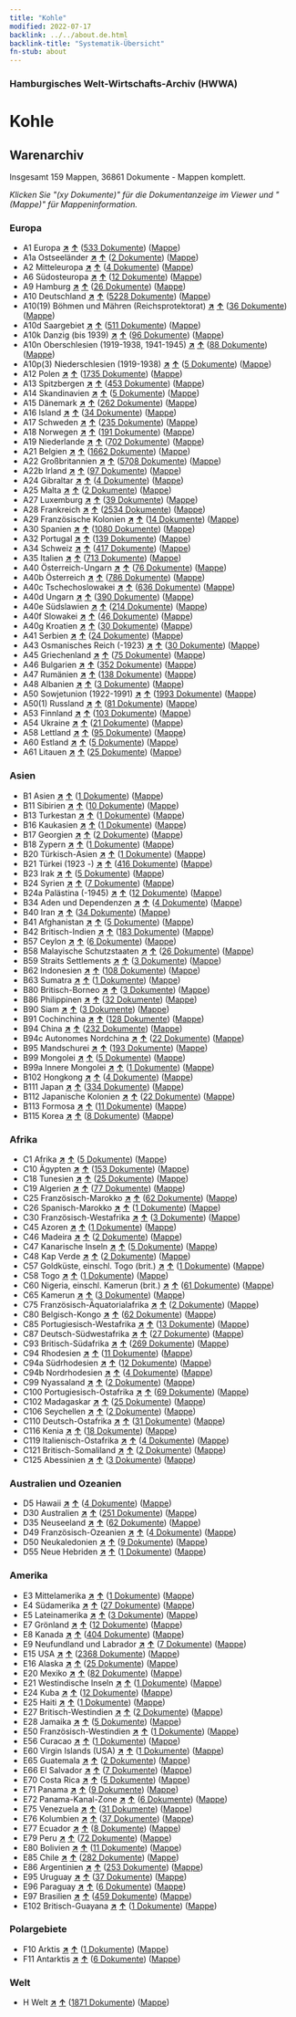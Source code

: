 ```yaml
---
title: "Kohle"
modified: 2022-07-17
backlink: ../../about.de.html
backlink-title: "Systematik-Übersicht"
fn-stub: about
---
```


### Hamburgisches Welt-Wirtschafts-Archiv (HWWA)

# Kohle&#160; 







## Warenarchiv




Insgesamt 159 Mappen, 36861 Dokumente - Mappen komplett.

_Klicken Sie "(xy Dokumente)" für die Dokumentanzeige im Viewer und "(Mappe)" für Mappeninformation._




### Europa

- A1 Europa [**&nearr;**](../../../geo/i/140892/about.de.html "Europa (alle Mappen)") [**&uarr;**](../../../geo/about.de.html#A1 "Ländersystematik") (<a href="https://pm20.zbw.eu/iiifview/folder/wa/143120,140892" title="über: Kohle : Europa" target="_blank">533 Dokumente</a>) ([Mappe](../../../../folder/wa/1431xx/143120/1408xx/140892/about.de.html))
- A1a Ostseeländer [**&nearr;**](../../../geo/i/140894/about.de.html "Ostseeländer (alle Mappen)") [**&uarr;**](../../../geo/about.de.html#A1a "Ländersystematik") (<a href="https://pm20.zbw.eu/iiifview/folder/wa/143120,140894" title="über: Kohle : Ostseeländer" target="_blank">2 Dokumente</a>) ([Mappe](../../../../folder/wa/1431xx/143120/1408xx/140894/about.de.html))
- A2 Mitteleuropa [**&nearr;**](../../../geo/i/140895/about.de.html "Mitteleuropa (alle Mappen)") [**&uarr;**](../../../geo/about.de.html#A2 "Ländersystematik") (<a href="https://pm20.zbw.eu/iiifview/folder/wa/143120,140895" title="über: Kohle : Mitteleuropa" target="_blank">4 Dokumente</a>) ([Mappe](../../../../folder/wa/1431xx/143120/1408xx/140895/about.de.html))
- A6 Südosteuropa [**&nearr;**](../../../geo/i/140900/about.de.html "Südosteuropa (alle Mappen)") [**&uarr;**](../../../geo/about.de.html#A6 "Ländersystematik") (<a href="https://pm20.zbw.eu/iiifview/folder/wa/143120,140900" title="über: Kohle : Südosteuropa" target="_blank">12 Dokumente</a>) ([Mappe](../../../../folder/wa/1431xx/143120/1409xx/140900/about.de.html))
- A9 Hamburg [**&nearr;**](../../../geo/i/140905/about.de.html "Hamburg (alle Mappen)") [**&uarr;**](../../../geo/about.de.html#A9 "Ländersystematik") (<a href="https://pm20.zbw.eu/iiifview/folder/wa/143120,140905" title="über: Kohle : Hamburg" target="_blank">26 Dokumente</a>) ([Mappe](../../../../folder/wa/1431xx/143120/1409xx/140905/about.de.html))
- A10 Deutschland [**&nearr;**](../../../geo/i/126128/about.de.html "Deutschland (alle Mappen)") [**&uarr;**](../../../geo/about.de.html#A10 "Ländersystematik") (<a href="https://pm20.zbw.eu/iiifview/folder/wa/143120,126128" title="über: Kohle : Deutschland" target="_blank">5228 Dokumente</a>) ([Mappe](../../../../folder/wa/1431xx/143120/1261xx/126128/about.de.html))
- A10(19) Böhmen und Mähren (Reichsprotektorat) [**&nearr;**](../../../geo/i/140098/about.de.html "Böhmen und Mähren (Reichsprotektorat) (alle Mappen)") [**&uarr;**](../../../geo/about.de.html#A10(19) "Ländersystematik") (<a href="https://pm20.zbw.eu/iiifview/folder/wa/143120,140098" title="über: Kohle : Böhmen und Mähren (Reichsprotektorat)" target="_blank">36 Dokumente</a>) ([Mappe](../../../../folder/wa/1431xx/143120/1400xx/140098/about.de.html))
- A10d Saargebiet [**&nearr;**](../../../geo/i/140938/about.de.html "Saargebiet (alle Mappen)") [**&uarr;**](../../../geo/about.de.html#A10d "Ländersystematik") (<a href="https://pm20.zbw.eu/iiifview/folder/wa/143120,140938" title="über: Kohle : Saargebiet" target="_blank">511 Dokumente</a>) ([Mappe](../../../../folder/wa/1431xx/143120/1409xx/140938/about.de.html))
- A10k Danzig (bis 1939) [**&nearr;**](../../../geo/i/140944/about.de.html "Danzig (bis 1939) (alle Mappen)") [**&uarr;**](../../../geo/about.de.html#A10k "Ländersystematik") (<a href="https://pm20.zbw.eu/iiifview/folder/wa/143120,140944" title="über: Kohle : Danzig (bis 1939)" target="_blank">96 Dokumente</a>) ([Mappe](../../../../folder/wa/1431xx/143120/1409xx/140944/about.de.html))
- A10n Oberschlesien (1919-1938, 1941-1945) [**&nearr;**](../../../geo/i/206753/about.de.html "Oberschlesien (1919-1938, 1941-1945) (alle Mappen)") [**&uarr;**](../../../geo/about.de.html#A10n "Ländersystematik") (<a href="https://pm20.zbw.eu/iiifview/folder/wa/143120,206753" title="über: Kohle : Oberschlesien (1919-1938, 1941-1945)" target="_blank">88 Dokumente</a>) ([Mappe](../../../../folder/wa/1431xx/143120/2067xx/206753/about.de.html))
- A10p(3) Niederschlesien (1919-1938) [**&nearr;**](../../../geo/i/201792/about.de.html "Niederschlesien (1919-1938) (alle Mappen)") [**&uarr;**](../../../geo/about.de.html#A10p(3) "Ländersystematik") (<a href="https://pm20.zbw.eu/iiifview/folder/wa/143120,201792" title="über: Kohle : Niederschlesien (1919-1938)" target="_blank">5 Dokumente</a>) ([Mappe](../../../../folder/wa/1431xx/143120/2017xx/201792/about.de.html))
- A12 Polen [**&nearr;**](../../../geo/i/140962/about.de.html "Polen (alle Mappen)") [**&uarr;**](../../../geo/about.de.html#A12 "Ländersystematik") (<a href="https://pm20.zbw.eu/iiifview/folder/wa/143120,140962" title="über: Kohle : Polen" target="_blank">1735 Dokumente</a>) ([Mappe](../../../../folder/wa/1431xx/143120/1409xx/140962/about.de.html))
- A13 Spitzbergen [**&nearr;**](../../../geo/i/140963/about.de.html "Spitzbergen (alle Mappen)") [**&uarr;**](../../../geo/about.de.html#A13 "Ländersystematik") (<a href="https://pm20.zbw.eu/iiifview/folder/wa/143120,140963" title="über: Kohle : Spitzbergen" target="_blank">453 Dokumente</a>) ([Mappe](../../../../folder/wa/1431xx/143120/1409xx/140963/about.de.html))
- A14 Skandinavien [**&nearr;**](../../../geo/i/140965/about.de.html "Skandinavien (alle Mappen)") [**&uarr;**](../../../geo/about.de.html#A14 "Ländersystematik") (<a href="https://pm20.zbw.eu/iiifview/folder/wa/143120,140965" title="über: Kohle : Skandinavien" target="_blank">5 Dokumente</a>) ([Mappe](../../../../folder/wa/1431xx/143120/1409xx/140965/about.de.html))
- A15 Dänemark [**&nearr;**](../../../geo/i/141739/about.de.html "Dänemark (alle Mappen)") [**&uarr;**](../../../geo/about.de.html#A15 "Ländersystematik") (<a href="https://pm20.zbw.eu/iiifview/folder/wa/143120,141739" title="über: Kohle : Dänemark" target="_blank">262 Dokumente</a>) ([Mappe](../../../../folder/wa/1431xx/143120/1417xx/141739/about.de.html))
- A16 Island [**&nearr;**](../../../geo/i/140967/about.de.html "Island (alle Mappen)") [**&uarr;**](../../../geo/about.de.html#A16 "Ländersystematik") (<a href="https://pm20.zbw.eu/iiifview/folder/wa/143120,140967" title="über: Kohle : Island" target="_blank">34 Dokumente</a>) ([Mappe](../../../../folder/wa/1431xx/143120/1409xx/140967/about.de.html))
- A17 Schweden [**&nearr;**](../../../geo/i/140968/about.de.html "Schweden (alle Mappen)") [**&uarr;**](../../../geo/about.de.html#A17 "Ländersystematik") (<a href="https://pm20.zbw.eu/iiifview/folder/wa/143120,140968" title="über: Kohle : Schweden" target="_blank">235 Dokumente</a>) ([Mappe](../../../../folder/wa/1431xx/143120/1409xx/140968/about.de.html))
- A18 Norwegen [**&nearr;**](../../../geo/i/140969/about.de.html "Norwegen (alle Mappen)") [**&uarr;**](../../../geo/about.de.html#A18 "Ländersystematik") (<a href="https://pm20.zbw.eu/iiifview/folder/wa/143120,140969" title="über: Kohle : Norwegen" target="_blank">191 Dokumente</a>) ([Mappe](../../../../folder/wa/1431xx/143120/1409xx/140969/about.de.html))
- A19 Niederlande [**&nearr;**](../../../geo/i/140970/about.de.html "Niederlande (alle Mappen)") [**&uarr;**](../../../geo/about.de.html#A19 "Ländersystematik") (<a href="https://pm20.zbw.eu/iiifview/folder/wa/143120,140970" title="über: Kohle : Niederlande" target="_blank">702 Dokumente</a>) ([Mappe](../../../../folder/wa/1431xx/143120/1409xx/140970/about.de.html))
- A21 Belgien [**&nearr;**](../../../geo/i/140972/about.de.html "Belgien (alle Mappen)") [**&uarr;**](../../../geo/about.de.html#A21 "Ländersystematik") (<a href="https://pm20.zbw.eu/iiifview/folder/wa/143120,140972" title="über: Kohle : Belgien" target="_blank">1662 Dokumente</a>) ([Mappe](../../../../folder/wa/1431xx/143120/1409xx/140972/about.de.html))
- A22 Großbritannien [**&nearr;**](../../../geo/i/140974/about.de.html "Großbritannien (alle Mappen)") [**&uarr;**](../../../geo/about.de.html#A22 "Ländersystematik") (<a href="https://pm20.zbw.eu/iiifview/folder/wa/143120,140974" title="über: Kohle : Großbritannien" target="_blank">5708 Dokumente</a>) ([Mappe](../../../../folder/wa/1431xx/143120/1409xx/140974/about.de.html))
- A22b Irland [**&nearr;**](../../../geo/i/140976/about.de.html "Irland (alle Mappen)") [**&uarr;**](../../../geo/about.de.html#A22b "Ländersystematik") (<a href="https://pm20.zbw.eu/iiifview/folder/wa/143120,140976" title="über: Kohle : Irland" target="_blank">97 Dokumente</a>) ([Mappe](../../../../folder/wa/1431xx/143120/1409xx/140976/about.de.html))
- A24 Gibraltar [**&nearr;**](../../../geo/i/140979/about.de.html "Gibraltar (alle Mappen)") [**&uarr;**](../../../geo/about.de.html#A24 "Ländersystematik") (<a href="https://pm20.zbw.eu/iiifview/folder/wa/143120,140979" title="über: Kohle : Gibraltar" target="_blank">4 Dokumente</a>) ([Mappe](../../../../folder/wa/1431xx/143120/1409xx/140979/about.de.html))
- A25 Malta [**&nearr;**](../../../geo/i/140980/about.de.html "Malta (alle Mappen)") [**&uarr;**](../../../geo/about.de.html#A25 "Ländersystematik") (<a href="https://pm20.zbw.eu/iiifview/folder/wa/143120,140980" title="über: Kohle : Malta" target="_blank">2 Dokumente</a>) ([Mappe](../../../../folder/wa/1431xx/143120/1409xx/140980/about.de.html))
- A27 Luxemburg [**&nearr;**](../../../geo/i/140981/about.de.html "Luxemburg (alle Mappen)") [**&uarr;**](../../../geo/about.de.html#A27 "Ländersystematik") (<a href="https://pm20.zbw.eu/iiifview/folder/wa/143120,140981" title="über: Kohle : Luxemburg" target="_blank">39 Dokumente</a>) ([Mappe](../../../../folder/wa/1431xx/143120/1409xx/140981/about.de.html))
- A28 Frankreich [**&nearr;**](../../../geo/i/140982/about.de.html "Frankreich (alle Mappen)") [**&uarr;**](../../../geo/about.de.html#A28 "Ländersystematik") (<a href="https://pm20.zbw.eu/iiifview/folder/wa/143120,140982" title="über: Kohle : Frankreich" target="_blank">2534 Dokumente</a>) ([Mappe](../../../../folder/wa/1431xx/143120/1409xx/140982/about.de.html))
- A29 Französische Kolonien [**&nearr;**](../../../geo/i/140983/about.de.html "Französische Kolonien (alle Mappen)") [**&uarr;**](../../../geo/about.de.html#A29 "Ländersystematik") (<a href="https://pm20.zbw.eu/iiifview/folder/wa/143120,140983" title="über: Kohle : Französische Kolonien" target="_blank">14 Dokumente</a>) ([Mappe](../../../../folder/wa/1431xx/143120/1409xx/140983/about.de.html))
- A30 Spanien [**&nearr;**](../../../geo/i/140984/about.de.html "Spanien (alle Mappen)") [**&uarr;**](../../../geo/about.de.html#A30 "Ländersystematik") (<a href="https://pm20.zbw.eu/iiifview/folder/wa/143120,140984" title="über: Kohle : Spanien" target="_blank">1080 Dokumente</a>) ([Mappe](../../../../folder/wa/1431xx/143120/1409xx/140984/about.de.html))
- A32 Portugal [**&nearr;**](../../../geo/i/140987/about.de.html "Portugal (alle Mappen)") [**&uarr;**](../../../geo/about.de.html#A32 "Ländersystematik") (<a href="https://pm20.zbw.eu/iiifview/folder/wa/143120,140987" title="über: Kohle : Portugal" target="_blank">139 Dokumente</a>) ([Mappe](../../../../folder/wa/1431xx/143120/1409xx/140987/about.de.html))
- A34 Schweiz [**&nearr;**](../../../geo/i/141007/about.de.html "Schweiz (alle Mappen)") [**&uarr;**](../../../geo/about.de.html#A34 "Ländersystematik") (<a href="https://pm20.zbw.eu/iiifview/folder/wa/143120,141007" title="über: Kohle : Schweiz" target="_blank">417 Dokumente</a>) ([Mappe](../../../../folder/wa/1431xx/143120/1410xx/141007/about.de.html))
- A35 Italien [**&nearr;**](../../../geo/i/141008/about.de.html "Italien (alle Mappen)") [**&uarr;**](../../../geo/about.de.html#A35 "Ländersystematik") (<a href="https://pm20.zbw.eu/iiifview/folder/wa/143120,141008" title="über: Kohle : Italien" target="_blank">713 Dokumente</a>) ([Mappe](../../../../folder/wa/1431xx/143120/1410xx/141008/about.de.html))
- A40 Österreich-Ungarn [**&nearr;**](../../../geo/i/126127/about.de.html "Österreich-Ungarn (alle Mappen)") [**&uarr;**](../../../geo/about.de.html#A40 "Ländersystematik") (<a href="https://pm20.zbw.eu/iiifview/folder/wa/143120,126127" title="über: Kohle : Österreich-Ungarn" target="_blank">76 Dokumente</a>) ([Mappe](../../../../folder/wa/1431xx/143120/1261xx/126127/about.de.html))
- A40b Österreich [**&nearr;**](../../../geo/i/141731/about.de.html "Österreich (alle Mappen)") [**&uarr;**](../../../geo/about.de.html#A40b "Ländersystematik") (<a href="https://pm20.zbw.eu/iiifview/folder/wa/143120,141731" title="über: Kohle : Österreich" target="_blank">786 Dokumente</a>) ([Mappe](../../../../folder/wa/1431xx/143120/1417xx/141731/about.de.html))
- A40c Tschechoslowakei [**&nearr;**](../../../geo/i/141022/about.de.html "Tschechoslowakei (alle Mappen)") [**&uarr;**](../../../geo/about.de.html#A40c "Ländersystematik") (<a href="https://pm20.zbw.eu/iiifview/folder/wa/143120,141022" title="über: Kohle : Tschechoslowakei" target="_blank">636 Dokumente</a>) ([Mappe](../../../../folder/wa/1431xx/143120/1410xx/141022/about.de.html))
- A40d Ungarn [**&nearr;**](../../../geo/i/141025/about.de.html "Ungarn (alle Mappen)") [**&uarr;**](../../../geo/about.de.html#A40d "Ländersystematik") (<a href="https://pm20.zbw.eu/iiifview/folder/wa/143120,141025" title="über: Kohle : Ungarn" target="_blank">390 Dokumente</a>) ([Mappe](../../../../folder/wa/1431xx/143120/1410xx/141025/about.de.html))
- A40e Südslawien [**&nearr;**](../../../geo/i/141028/about.de.html "Südslawien (alle Mappen)") [**&uarr;**](../../../geo/about.de.html#A40e "Ländersystematik") (<a href="https://pm20.zbw.eu/iiifview/folder/wa/143120,141028" title="über: Kohle : Südslawien" target="_blank">214 Dokumente</a>) ([Mappe](../../../../folder/wa/1431xx/143120/1410xx/141028/about.de.html))
- A40f Slowakei [**&nearr;**](../../../geo/i/141029/about.de.html "Slowakei (alle Mappen)") [**&uarr;**](../../../geo/about.de.html#A40f "Ländersystematik") (<a href="https://pm20.zbw.eu/iiifview/folder/wa/143120,141029" title="über: Kohle : Slowakei" target="_blank">46 Dokumente</a>) ([Mappe](../../../../folder/wa/1431xx/143120/1410xx/141029/about.de.html))
- A40g Kroatien [**&nearr;**](../../../geo/i/141030/about.de.html "Kroatien (alle Mappen)") [**&uarr;**](../../../geo/about.de.html#A40g "Ländersystematik") (<a href="https://pm20.zbw.eu/iiifview/folder/wa/143120,141030" title="über: Kohle : Kroatien" target="_blank">30 Dokumente</a>) ([Mappe](../../../../folder/wa/1431xx/143120/1410xx/141030/about.de.html))
- A41 Serbien [**&nearr;**](../../../geo/i/141032/about.de.html "Serbien (alle Mappen)") [**&uarr;**](../../../geo/about.de.html#A41 "Ländersystematik") (<a href="https://pm20.zbw.eu/iiifview/folder/wa/143120,141032" title="über: Kohle : Serbien" target="_blank">24 Dokumente</a>) ([Mappe](../../../../folder/wa/1431xx/143120/1410xx/141032/about.de.html))
- A43 Osmanisches Reich (-1923) [**&nearr;**](../../../geo/i/141034/about.de.html "Osmanisches Reich (-1923) (alle Mappen)") [**&uarr;**](../../../geo/about.de.html#A43 "Ländersystematik") (<a href="https://pm20.zbw.eu/iiifview/folder/wa/143120,141034" title="über: Kohle : Osmanisches Reich (-1923)" target="_blank">30 Dokumente</a>) ([Mappe](../../../../folder/wa/1431xx/143120/1410xx/141034/about.de.html))
- A45 Griechenland [**&nearr;**](../../../geo/i/141037/about.de.html "Griechenland (alle Mappen)") [**&uarr;**](../../../geo/about.de.html#A45 "Ländersystematik") (<a href="https://pm20.zbw.eu/iiifview/folder/wa/143120,141037" title="über: Kohle : Griechenland" target="_blank">75 Dokumente</a>) ([Mappe](../../../../folder/wa/1431xx/143120/1410xx/141037/about.de.html))
- A46 Bulgarien [**&nearr;**](../../../geo/i/141039/about.de.html "Bulgarien (alle Mappen)") [**&uarr;**](../../../geo/about.de.html#A46 "Ländersystematik") (<a href="https://pm20.zbw.eu/iiifview/folder/wa/143120,141039" title="über: Kohle : Bulgarien" target="_blank">352 Dokumente</a>) ([Mappe](../../../../folder/wa/1431xx/143120/1410xx/141039/about.de.html))
- A47 Rumänien [**&nearr;**](../../../geo/i/141040/about.de.html "Rumänien (alle Mappen)") [**&uarr;**](../../../geo/about.de.html#A47 "Ländersystematik") (<a href="https://pm20.zbw.eu/iiifview/folder/wa/143120,141040" title="über: Kohle : Rumänien" target="_blank">138 Dokumente</a>) ([Mappe](../../../../folder/wa/1431xx/143120/1410xx/141040/about.de.html))
- A48 Albanien [**&nearr;**](../../../geo/i/141041/about.de.html "Albanien (alle Mappen)") [**&uarr;**](../../../geo/about.de.html#A48 "Ländersystematik") (<a href="https://pm20.zbw.eu/iiifview/folder/wa/143120,141041" title="über: Kohle : Albanien" target="_blank">3 Dokumente</a>) ([Mappe](../../../../folder/wa/1431xx/143120/1410xx/141041/about.de.html))
- A50 Sowjetunion (1922-1991) [**&nearr;**](../../../geo/i/141043/about.de.html "Sowjetunion (1922-1991) (alle Mappen)") [**&uarr;**](../../../geo/about.de.html#A50 "Ländersystematik") (<a href="https://pm20.zbw.eu/iiifview/folder/wa/143120,141043" title="über: Kohle : Sowjetunion (1922-1991)" target="_blank">1993 Dokumente</a>) ([Mappe](../../../../folder/wa/1431xx/143120/1410xx/141043/about.de.html))
- A50(1) Russland [**&nearr;**](../../../geo/i/220988/about.de.html "Russland (alle Mappen)") [**&uarr;**](../../../geo/about.de.html#A50(1) "Ländersystematik") (<a href="https://pm20.zbw.eu/iiifview/folder/wa/143120,220988" title="über: Kohle : Russland" target="_blank">81 Dokumente</a>) ([Mappe](../../../../folder/wa/1431xx/143120/2209xx/220988/about.de.html))
- A53 Finnland [**&nearr;**](../../../geo/i/141046/about.de.html "Finnland (alle Mappen)") [**&uarr;**](../../../geo/about.de.html#A53 "Ländersystematik") (<a href="https://pm20.zbw.eu/iiifview/folder/wa/143120,141046" title="über: Kohle : Finnland" target="_blank">103 Dokumente</a>) ([Mappe](../../../../folder/wa/1431xx/143120/1410xx/141046/about.de.html))
- A54 Ukraine [**&nearr;**](../../../geo/i/141048/about.de.html "Ukraine (alle Mappen)") [**&uarr;**](../../../geo/about.de.html#A54 "Ländersystematik") (<a href="https://pm20.zbw.eu/iiifview/folder/wa/143120,141048" title="über: Kohle : Ukraine" target="_blank">21 Dokumente</a>) ([Mappe](../../../../folder/wa/1431xx/143120/1410xx/141048/about.de.html))
- A58 Lettland [**&nearr;**](../../../geo/i/141050/about.de.html "Lettland (alle Mappen)") [**&uarr;**](../../../geo/about.de.html#A58 "Ländersystematik") (<a href="https://pm20.zbw.eu/iiifview/folder/wa/143120,141050" title="über: Kohle : Lettland" target="_blank">95 Dokumente</a>) ([Mappe](../../../../folder/wa/1431xx/143120/1410xx/141050/about.de.html))
- A60 Estland [**&nearr;**](../../../geo/i/141052/about.de.html "Estland (alle Mappen)") [**&uarr;**](../../../geo/about.de.html#A60 "Ländersystematik") (<a href="https://pm20.zbw.eu/iiifview/folder/wa/143120,141052" title="über: Kohle : Estland" target="_blank">5 Dokumente</a>) ([Mappe](../../../../folder/wa/1431xx/143120/1410xx/141052/about.de.html))
- A61 Litauen [**&nearr;**](../../../geo/i/141053/about.de.html "Litauen (alle Mappen)") [**&uarr;**](../../../geo/about.de.html#A61 "Ländersystematik") (<a href="https://pm20.zbw.eu/iiifview/folder/wa/143120,141053" title="über: Kohle : Litauen" target="_blank">25 Dokumente</a>) ([Mappe](../../../../folder/wa/1431xx/143120/1410xx/141053/about.de.html))

### Asien

- B1 Asien [**&nearr;**](../../../geo/i/141056/about.de.html "Asien (alle Mappen)") [**&uarr;**](../../../geo/about.de.html#B1 "Ländersystematik") (<a href="https://pm20.zbw.eu/iiifview/folder/wa/143120,141056" title="über: Kohle : Asien" target="_blank">1 Dokumente</a>) ([Mappe](../../../../folder/wa/1431xx/143120/1410xx/141056/about.de.html))
- B11 Sibirien [**&nearr;**](../../../geo/i/141066/about.de.html "Sibirien (alle Mappen)") [**&uarr;**](../../../geo/about.de.html#B11 "Ländersystematik") (<a href="https://pm20.zbw.eu/iiifview/folder/wa/143120,141066" title="über: Kohle : Sibirien" target="_blank">10 Dokumente</a>) ([Mappe](../../../../folder/wa/1431xx/143120/1410xx/141066/about.de.html))
- B13 Turkestan [**&nearr;**](../../../geo/i/141069/about.de.html "Turkestan (alle Mappen)") [**&uarr;**](../../../geo/about.de.html#B13 "Ländersystematik") (<a href="https://pm20.zbw.eu/iiifview/folder/wa/143120,141069" title="über: Kohle : Turkestan" target="_blank">1 Dokumente</a>) ([Mappe](../../../../folder/wa/1431xx/143120/1410xx/141069/about.de.html))
- B16 Kaukasien [**&nearr;**](../../../geo/i/141072/about.de.html "Kaukasien (alle Mappen)") [**&uarr;**](../../../geo/about.de.html#B16 "Ländersystematik") (<a href="https://pm20.zbw.eu/iiifview/folder/wa/143120,141072" title="über: Kohle : Kaukasien" target="_blank">1 Dokumente</a>) ([Mappe](../../../../folder/wa/1431xx/143120/1410xx/141072/about.de.html))
- B17 Georgien [**&nearr;**](../../../geo/i/141073/about.de.html "Georgien (alle Mappen)") [**&uarr;**](../../../geo/about.de.html#B17 "Ländersystematik") (<a href="https://pm20.zbw.eu/iiifview/folder/wa/143120,141073" title="über: Kohle : Georgien" target="_blank">2 Dokumente</a>) ([Mappe](../../../../folder/wa/1431xx/143120/1410xx/141073/about.de.html))
- B18 Zypern [**&nearr;**](../../../geo/i/141079/about.de.html "Zypern (alle Mappen)") [**&uarr;**](../../../geo/about.de.html#B18 "Ländersystematik") (<a href="https://pm20.zbw.eu/iiifview/folder/wa/143120,141079" title="über: Kohle : Zypern" target="_blank">1 Dokumente</a>) ([Mappe](../../../../folder/wa/1431xx/143120/1410xx/141079/about.de.html))
- B20 Türkisch-Asien [**&nearr;**](../../../geo/i/141108/about.de.html "Türkisch-Asien (alle Mappen)") [**&uarr;**](../../../geo/about.de.html#B20 "Ländersystematik") (<a href="https://pm20.zbw.eu/iiifview/folder/wa/143120,141108" title="über: Kohle : Türkisch-Asien" target="_blank">1 Dokumente</a>) ([Mappe](../../../../folder/wa/1431xx/143120/1411xx/141108/about.de.html))
- B21 Türkei (1923 -) [**&nearr;**](../../../geo/i/141111/about.de.html "Türkei (1923 -) (alle Mappen)") [**&uarr;**](../../../geo/about.de.html#B21 "Ländersystematik") (<a href="https://pm20.zbw.eu/iiifview/folder/wa/143120,141111" title="über: Kohle : Türkei (1923 -)" target="_blank">416 Dokumente</a>) ([Mappe](../../../../folder/wa/1431xx/143120/1411xx/141111/about.de.html))
- B23 Irak [**&nearr;**](../../../geo/i/141113/about.de.html "Irak (alle Mappen)") [**&uarr;**](../../../geo/about.de.html#B23 "Ländersystematik") (<a href="https://pm20.zbw.eu/iiifview/folder/wa/143120,141113" title="über: Kohle : Irak" target="_blank">5 Dokumente</a>) ([Mappe](../../../../folder/wa/1431xx/143120/1411xx/141113/about.de.html))
- B24 Syrien [**&nearr;**](../../../geo/i/141114/about.de.html "Syrien (alle Mappen)") [**&uarr;**](../../../geo/about.de.html#B24 "Ländersystematik") (<a href="https://pm20.zbw.eu/iiifview/folder/wa/143120,141114" title="über: Kohle : Syrien" target="_blank">7 Dokumente</a>) ([Mappe](../../../../folder/wa/1431xx/143120/1411xx/141114/about.de.html))
- B24a Palästina (-1945) [**&nearr;**](../../../geo/i/141115/about.de.html "Palästina (-1945) (alle Mappen)") [**&uarr;**](../../../geo/about.de.html#B24a "Ländersystematik") (<a href="https://pm20.zbw.eu/iiifview/folder/wa/143120,141115" title="über: Kohle : Palästina (-1945)" target="_blank">12 Dokumente</a>) ([Mappe](../../../../folder/wa/1431xx/143120/1411xx/141115/about.de.html))
- B34 Aden und Dependenzen [**&nearr;**](../../../geo/i/141176/about.de.html "Aden und Dependenzen (alle Mappen)") [**&uarr;**](../../../geo/about.de.html#B34 "Ländersystematik") (<a href="https://pm20.zbw.eu/iiifview/folder/wa/143120,141176" title="über: Kohle : Aden und Dependenzen" target="_blank">4 Dokumente</a>) ([Mappe](../../../../folder/wa/1431xx/143120/1411xx/141176/about.de.html))
- B40 Iran [**&nearr;**](../../../geo/i/141186/about.de.html "Iran (alle Mappen)") [**&uarr;**](../../../geo/about.de.html#B40 "Ländersystematik") (<a href="https://pm20.zbw.eu/iiifview/folder/wa/143120,141186" title="über: Kohle : Iran" target="_blank">34 Dokumente</a>) ([Mappe](../../../../folder/wa/1431xx/143120/1411xx/141186/about.de.html))
- B41 Afghanistan [**&nearr;**](../../../geo/i/141188/about.de.html "Afghanistan (alle Mappen)") [**&uarr;**](../../../geo/about.de.html#B41 "Ländersystematik") (<a href="https://pm20.zbw.eu/iiifview/folder/wa/143120,141188" title="über: Kohle : Afghanistan" target="_blank">5 Dokumente</a>) ([Mappe](../../../../folder/wa/1431xx/143120/1411xx/141188/about.de.html))
- B42 Britisch-Indien [**&nearr;**](../../../geo/i/141189/about.de.html "Britisch-Indien (alle Mappen)") [**&uarr;**](../../../geo/about.de.html#B42 "Ländersystematik") (<a href="https://pm20.zbw.eu/iiifview/folder/wa/143120,141189" title="über: Kohle : Britisch-Indien" target="_blank">183 Dokumente</a>) ([Mappe](../../../../folder/wa/1431xx/143120/1411xx/141189/about.de.html))
- B57 Ceylon [**&nearr;**](../../../geo/i/141204/about.de.html "Ceylon (alle Mappen)") [**&uarr;**](../../../geo/about.de.html#B57 "Ländersystematik") (<a href="https://pm20.zbw.eu/iiifview/folder/wa/143120,141204" title="über: Kohle : Ceylon" target="_blank">6 Dokumente</a>) ([Mappe](../../../../folder/wa/1431xx/143120/1412xx/141204/about.de.html))
- B58 Malayische Schutzstaaten [**&nearr;**](../../../geo/i/141206/about.de.html "Malayische Schutzstaaten (alle Mappen)") [**&uarr;**](../../../geo/about.de.html#B58 "Ländersystematik") (<a href="https://pm20.zbw.eu/iiifview/folder/wa/143120,141206" title="über: Kohle : Malayische Schutzstaaten" target="_blank">26 Dokumente</a>) ([Mappe](../../../../folder/wa/1431xx/143120/1412xx/141206/about.de.html))
- B59 Straits Settlements [**&nearr;**](../../../geo/i/141211/about.de.html "Straits Settlements (alle Mappen)") [**&uarr;**](../../../geo/about.de.html#B59 "Ländersystematik") (<a href="https://pm20.zbw.eu/iiifview/folder/wa/143120,141211" title="über: Kohle : Straits Settlements" target="_blank">3 Dokumente</a>) ([Mappe](../../../../folder/wa/1431xx/143120/1412xx/141211/about.de.html))
- B62 Indonesien [**&nearr;**](../../../geo/i/141218/about.de.html "Indonesien (alle Mappen)") [**&uarr;**](../../../geo/about.de.html#B62 "Ländersystematik") (<a href="https://pm20.zbw.eu/iiifview/folder/wa/143120,141218" title="über: Kohle : Indonesien" target="_blank">108 Dokumente</a>) ([Mappe](../../../../folder/wa/1431xx/143120/1412xx/141218/about.de.html))
- B63 Sumatra [**&nearr;**](../../../geo/i/141219/about.de.html "Sumatra (alle Mappen)") [**&uarr;**](../../../geo/about.de.html#B63 "Ländersystematik") (<a href="https://pm20.zbw.eu/iiifview/folder/wa/143120,141219" title="über: Kohle : Sumatra" target="_blank">1 Dokumente</a>) ([Mappe](../../../../folder/wa/1431xx/143120/1412xx/141219/about.de.html))
- B80 Britisch-Borneo [**&nearr;**](../../../geo/i/141231/about.de.html "Britisch-Borneo (alle Mappen)") [**&uarr;**](../../../geo/about.de.html#B80 "Ländersystematik") (<a href="https://pm20.zbw.eu/iiifview/folder/wa/143120,141231" title="über: Kohle : Britisch-Borneo" target="_blank">3 Dokumente</a>) ([Mappe](../../../../folder/wa/1431xx/143120/1412xx/141231/about.de.html))
- B86 Philippinen [**&nearr;**](../../../geo/i/141240/about.de.html "Philippinen (alle Mappen)") [**&uarr;**](../../../geo/about.de.html#B86 "Ländersystematik") (<a href="https://pm20.zbw.eu/iiifview/folder/wa/143120,141240" title="über: Kohle : Philippinen" target="_blank">32 Dokumente</a>) ([Mappe](../../../../folder/wa/1431xx/143120/1412xx/141240/about.de.html))
- B90 Siam [**&nearr;**](../../../geo/i/141242/about.de.html "Siam (alle Mappen)") [**&uarr;**](../../../geo/about.de.html#B90 "Ländersystematik") (<a href="https://pm20.zbw.eu/iiifview/folder/wa/143120,141242" title="über: Kohle : Siam" target="_blank">3 Dokumente</a>) ([Mappe](../../../../folder/wa/1431xx/143120/1412xx/141242/about.de.html))
- B91 Cochinchina [**&nearr;**](../../../geo/i/141243/about.de.html "Cochinchina (alle Mappen)") [**&uarr;**](../../../geo/about.de.html#B91 "Ländersystematik") (<a href="https://pm20.zbw.eu/iiifview/folder/wa/143120,141243" title="über: Kohle : Cochinchina" target="_blank">128 Dokumente</a>) ([Mappe](../../../../folder/wa/1431xx/143120/1412xx/141243/about.de.html))
- B94 China [**&nearr;**](../../../geo/i/141253/about.de.html "China (alle Mappen)") [**&uarr;**](../../../geo/about.de.html#B94 "Ländersystematik") (<a href="https://pm20.zbw.eu/iiifview/folder/wa/143120,141253" title="über: Kohle : China" target="_blank">232 Dokumente</a>) ([Mappe](../../../../folder/wa/1431xx/143120/1412xx/141253/about.de.html))
- B94c Autonomes Nordchina [**&nearr;**](../../../geo/i/141257/about.de.html "Autonomes Nordchina (alle Mappen)") [**&uarr;**](../../../geo/about.de.html#B94c "Ländersystematik") (<a href="https://pm20.zbw.eu/iiifview/folder/wa/143120,141257" title="über: Kohle : Autonomes Nordchina" target="_blank">22 Dokumente</a>) ([Mappe](../../../../folder/wa/1431xx/143120/1412xx/141257/about.de.html))
- B95 Mandschurei [**&nearr;**](../../../geo/i/141258/about.de.html "Mandschurei (alle Mappen)") [**&uarr;**](../../../geo/about.de.html#B95 "Ländersystematik") (<a href="https://pm20.zbw.eu/iiifview/folder/wa/143120,141258" title="über: Kohle : Mandschurei" target="_blank">193 Dokumente</a>) ([Mappe](../../../../folder/wa/1431xx/143120/1412xx/141258/about.de.html))
- B99 Mongolei [**&nearr;**](../../../geo/i/141261/about.de.html "Mongolei (alle Mappen)") [**&uarr;**](../../../geo/about.de.html#B99 "Ländersystematik") (<a href="https://pm20.zbw.eu/iiifview/folder/wa/143120,141261" title="über: Kohle : Mongolei" target="_blank">5 Dokumente</a>) ([Mappe](../../../../folder/wa/1431xx/143120/1412xx/141261/about.de.html))
- B99a Innere Mongolei [**&nearr;**](../../../geo/i/141264/about.de.html "Innere Mongolei (alle Mappen)") [**&uarr;**](../../../geo/about.de.html#B99a "Ländersystematik") (<a href="https://pm20.zbw.eu/iiifview/folder/wa/143120,141264" title="über: Kohle : Innere Mongolei" target="_blank">1 Dokumente</a>) ([Mappe](../../../../folder/wa/1431xx/143120/1412xx/141264/about.de.html))
- B102 Hongkong [**&nearr;**](../../../geo/i/141268/about.de.html "Hongkong (alle Mappen)") [**&uarr;**](../../../geo/about.de.html#B102 "Ländersystematik") (<a href="https://pm20.zbw.eu/iiifview/folder/wa/143120,141268" title="über: Kohle : Hongkong" target="_blank">4 Dokumente</a>) ([Mappe](../../../../folder/wa/1431xx/143120/1412xx/141268/about.de.html))
- B111 Japan [**&nearr;**](../../../geo/i/141272/about.de.html "Japan (alle Mappen)") [**&uarr;**](../../../geo/about.de.html#B111 "Ländersystematik") (<a href="https://pm20.zbw.eu/iiifview/folder/wa/143120,141272" title="über: Kohle : Japan" target="_blank">334 Dokumente</a>) ([Mappe](../../../../folder/wa/1431xx/143120/1412xx/141272/about.de.html))
- B112 Japanische Kolonien [**&nearr;**](../../../geo/i/141273/about.de.html "Japanische Kolonien (alle Mappen)") [**&uarr;**](../../../geo/about.de.html#B112 "Ländersystematik") (<a href="https://pm20.zbw.eu/iiifview/folder/wa/143120,141273" title="über: Kohle : Japanische Kolonien" target="_blank">22 Dokumente</a>) ([Mappe](../../../../folder/wa/1431xx/143120/1412xx/141273/about.de.html))
- B113 Formosa [**&nearr;**](../../../geo/i/141274/about.de.html "Formosa (alle Mappen)") [**&uarr;**](../../../geo/about.de.html#B113 "Ländersystematik") (<a href="https://pm20.zbw.eu/iiifview/folder/wa/143120,141274" title="über: Kohle : Formosa" target="_blank">11 Dokumente</a>) ([Mappe](../../../../folder/wa/1431xx/143120/1412xx/141274/about.de.html))
- B115 Korea [**&nearr;**](../../../geo/i/141276/about.de.html "Korea (alle Mappen)") [**&uarr;**](../../../geo/about.de.html#B115 "Ländersystematik") (<a href="https://pm20.zbw.eu/iiifview/folder/wa/143120,141276" title="über: Kohle : Korea" target="_blank">8 Dokumente</a>) ([Mappe](../../../../folder/wa/1431xx/143120/1412xx/141276/about.de.html))

### Afrika

- C1 Afrika [**&nearr;**](../../../geo/i/141309/about.de.html "Afrika (alle Mappen)") [**&uarr;**](../../../geo/about.de.html#C1 "Ländersystematik") (<a href="https://pm20.zbw.eu/iiifview/folder/wa/143120,141309" title="über: Kohle : Afrika" target="_blank">5 Dokumente</a>) ([Mappe](../../../../folder/wa/1431xx/143120/1413xx/141309/about.de.html))
- C10 Ägypten [**&nearr;**](../../../geo/i/141336/about.de.html "Ägypten (alle Mappen)") [**&uarr;**](../../../geo/about.de.html#C10 "Ländersystematik") (<a href="https://pm20.zbw.eu/iiifview/folder/wa/143120,141336" title="über: Kohle : Ägypten" target="_blank">153 Dokumente</a>) ([Mappe](../../../../folder/wa/1431xx/143120/1413xx/141336/about.de.html))
- C18 Tunesien [**&nearr;**](../../../geo/i/141353/about.de.html "Tunesien (alle Mappen)") [**&uarr;**](../../../geo/about.de.html#C18 "Ländersystematik") (<a href="https://pm20.zbw.eu/iiifview/folder/wa/143120,141353" title="über: Kohle : Tunesien" target="_blank">25 Dokumente</a>) ([Mappe](../../../../folder/wa/1431xx/143120/1413xx/141353/about.de.html))
- C19 Algerien [**&nearr;**](../../../geo/i/141354/about.de.html "Algerien (alle Mappen)") [**&uarr;**](../../../geo/about.de.html#C19 "Ländersystematik") (<a href="https://pm20.zbw.eu/iiifview/folder/wa/143120,141354" title="über: Kohle : Algerien" target="_blank">77 Dokumente</a>) ([Mappe](../../../../folder/wa/1431xx/143120/1413xx/141354/about.de.html))
- C25 Französisch-Marokko [**&nearr;**](../../../geo/i/141358/about.de.html "Französisch-Marokko (alle Mappen)") [**&uarr;**](../../../geo/about.de.html#C25 "Ländersystematik") (<a href="https://pm20.zbw.eu/iiifview/folder/wa/143120,141358" title="über: Kohle : Französisch-Marokko" target="_blank">62 Dokumente</a>) ([Mappe](../../../../folder/wa/1431xx/143120/1413xx/141358/about.de.html))
- C26 Spanisch-Marokko [**&nearr;**](../../../geo/i/141359/about.de.html "Spanisch-Marokko (alle Mappen)") [**&uarr;**](../../../geo/about.de.html#C26 "Ländersystematik") (<a href="https://pm20.zbw.eu/iiifview/folder/wa/143120,141359" title="über: Kohle : Spanisch-Marokko" target="_blank">1 Dokumente</a>) ([Mappe](../../../../folder/wa/1431xx/143120/1413xx/141359/about.de.html))
- C30 Französisch-Westafrika [**&nearr;**](../../../geo/i/141361/about.de.html "Französisch-Westafrika (alle Mappen)") [**&uarr;**](../../../geo/about.de.html#C30 "Ländersystematik") (<a href="https://pm20.zbw.eu/iiifview/folder/wa/143120,141361" title="über: Kohle : Französisch-Westafrika" target="_blank">3 Dokumente</a>) ([Mappe](../../../../folder/wa/1431xx/143120/1413xx/141361/about.de.html))
- C45 Azoren [**&nearr;**](../../../geo/i/141392/about.de.html "Azoren (alle Mappen)") [**&uarr;**](../../../geo/about.de.html#C45 "Ländersystematik") (<a href="https://pm20.zbw.eu/iiifview/folder/wa/143120,141392" title="über: Kohle : Azoren" target="_blank">1 Dokumente</a>) ([Mappe](../../../../folder/wa/1431xx/143120/1413xx/141392/about.de.html))
- C46 Madeira [**&nearr;**](../../../geo/i/141394/about.de.html "Madeira (alle Mappen)") [**&uarr;**](../../../geo/about.de.html#C46 "Ländersystematik") (<a href="https://pm20.zbw.eu/iiifview/folder/wa/143120,141394" title="über: Kohle : Madeira" target="_blank">2 Dokumente</a>) ([Mappe](../../../../folder/wa/1431xx/143120/1413xx/141394/about.de.html))
- C47 Kanarische Inseln [**&nearr;**](../../../geo/i/141395/about.de.html "Kanarische Inseln (alle Mappen)") [**&uarr;**](../../../geo/about.de.html#C47 "Ländersystematik") (<a href="https://pm20.zbw.eu/iiifview/folder/wa/143120,141395" title="über: Kohle : Kanarische Inseln" target="_blank">5 Dokumente</a>) ([Mappe](../../../../folder/wa/1431xx/143120/1413xx/141395/about.de.html))
- C48 Kap Verde [**&nearr;**](../../../geo/i/141396/about.de.html "Kap Verde (alle Mappen)") [**&uarr;**](../../../geo/about.de.html#C48 "Ländersystematik") (<a href="https://pm20.zbw.eu/iiifview/folder/wa/143120,141396" title="über: Kohle : Kap Verde" target="_blank">2 Dokumente</a>) ([Mappe](../../../../folder/wa/1431xx/143120/1413xx/141396/about.de.html))
- C57 Goldküste, einschl. Togo (brit.) [**&nearr;**](../../../geo/i/141406/about.de.html "Goldküste, einschl. Togo (brit.) (alle Mappen)") [**&uarr;**](../../../geo/about.de.html#C57 "Ländersystematik") (<a href="https://pm20.zbw.eu/iiifview/folder/wa/143120,141406" title="über: Kohle : Goldküste, einschl. Togo (brit.)" target="_blank">1 Dokumente</a>) ([Mappe](../../../../folder/wa/1431xx/143120/1414xx/141406/about.de.html))
- C58 Togo [**&nearr;**](../../../geo/i/141408/about.de.html "Togo (alle Mappen)") [**&uarr;**](../../../geo/about.de.html#C58 "Ländersystematik") (<a href="https://pm20.zbw.eu/iiifview/folder/wa/143120,141408" title="über: Kohle : Togo" target="_blank">1 Dokumente</a>) ([Mappe](../../../../folder/wa/1431xx/143120/1414xx/141408/about.de.html))
- C60 Nigeria, einschl. Kamerun (brit.) [**&nearr;**](../../../geo/i/141409/about.de.html "Nigeria, einschl. Kamerun (brit.) (alle Mappen)") [**&uarr;**](../../../geo/about.de.html#C60 "Ländersystematik") (<a href="https://pm20.zbw.eu/iiifview/folder/wa/143120,141409" title="über: Kohle : Nigeria, einschl. Kamerun (brit.)" target="_blank">61 Dokumente</a>) ([Mappe](../../../../folder/wa/1431xx/143120/1414xx/141409/about.de.html))
- C65 Kamerun [**&nearr;**](../../../geo/i/141410/about.de.html "Kamerun (alle Mappen)") [**&uarr;**](../../../geo/about.de.html#C65 "Ländersystematik") (<a href="https://pm20.zbw.eu/iiifview/folder/wa/143120,141410" title="über: Kohle : Kamerun" target="_blank">3 Dokumente</a>) ([Mappe](../../../../folder/wa/1431xx/143120/1414xx/141410/about.de.html))
- C75 Französisch-Äquatorialafrika [**&nearr;**](../../../geo/i/141415/about.de.html "Französisch-Äquatorialafrika (alle Mappen)") [**&uarr;**](../../../geo/about.de.html#C75 "Ländersystematik") (<a href="https://pm20.zbw.eu/iiifview/folder/wa/143120,141415" title="über: Kohle : Französisch-Äquatorialafrika" target="_blank">2 Dokumente</a>) ([Mappe](../../../../folder/wa/1431xx/143120/1414xx/141415/about.de.html))
- C80 Belgisch-Kongo [**&nearr;**](../../../geo/i/141444/about.de.html "Belgisch-Kongo (alle Mappen)") [**&uarr;**](../../../geo/about.de.html#C80 "Ländersystematik") (<a href="https://pm20.zbw.eu/iiifview/folder/wa/143120,141444" title="über: Kohle : Belgisch-Kongo" target="_blank">62 Dokumente</a>) ([Mappe](../../../../folder/wa/1431xx/143120/1414xx/141444/about.de.html))
- C85 Portugiesisch-Westafrika [**&nearr;**](../../../geo/i/141449/about.de.html "Portugiesisch-Westafrika (alle Mappen)") [**&uarr;**](../../../geo/about.de.html#C85 "Ländersystematik") (<a href="https://pm20.zbw.eu/iiifview/folder/wa/143120,141449" title="über: Kohle : Portugiesisch-Westafrika" target="_blank">13 Dokumente</a>) ([Mappe](../../../../folder/wa/1431xx/143120/1414xx/141449/about.de.html))
- C87 Deutsch-Südwestafrika [**&nearr;**](../../../geo/i/141450/about.de.html "Deutsch-Südwestafrika (alle Mappen)") [**&uarr;**](../../../geo/about.de.html#C87 "Ländersystematik") (<a href="https://pm20.zbw.eu/iiifview/folder/wa/143120,141450" title="über: Kohle : Deutsch-Südwestafrika" target="_blank">27 Dokumente</a>) ([Mappe](../../../../folder/wa/1431xx/143120/1414xx/141450/about.de.html))
- C93 Britisch-Südafrika [**&nearr;**](../../../geo/i/141454/about.de.html "Britisch-Südafrika (alle Mappen)") [**&uarr;**](../../../geo/about.de.html#C93 "Ländersystematik") (<a href="https://pm20.zbw.eu/iiifview/folder/wa/143120,141454" title="über: Kohle : Britisch-Südafrika" target="_blank">269 Dokumente</a>) ([Mappe](../../../../folder/wa/1431xx/143120/1414xx/141454/about.de.html))
- C94 Rhodesien [**&nearr;**](../../../geo/i/141456/about.de.html "Rhodesien (alle Mappen)") [**&uarr;**](../../../geo/about.de.html#C94 "Ländersystematik") (<a href="https://pm20.zbw.eu/iiifview/folder/wa/143120,141456" title="über: Kohle : Rhodesien" target="_blank">11 Dokumente</a>) ([Mappe](../../../../folder/wa/1431xx/143120/1414xx/141456/about.de.html))
- C94a Südrhodesien [**&nearr;**](../../../geo/i/141457/about.de.html "Südrhodesien (alle Mappen)") [**&uarr;**](../../../geo/about.de.html#C94a "Ländersystematik") (<a href="https://pm20.zbw.eu/iiifview/folder/wa/143120,141457" title="über: Kohle : Südrhodesien" target="_blank">12 Dokumente</a>) ([Mappe](../../../../folder/wa/1431xx/143120/1414xx/141457/about.de.html))
- C94b Nordrhodesien [**&nearr;**](../../../geo/i/141458/about.de.html "Nordrhodesien (alle Mappen)") [**&uarr;**](../../../geo/about.de.html#C94b "Ländersystematik") (<a href="https://pm20.zbw.eu/iiifview/folder/wa/143120,141458" title="über: Kohle : Nordrhodesien" target="_blank">4 Dokumente</a>) ([Mappe](../../../../folder/wa/1431xx/143120/1414xx/141458/about.de.html))
- C99 Nyassaland [**&nearr;**](../../../geo/i/141462/about.de.html "Nyassaland (alle Mappen)") [**&uarr;**](../../../geo/about.de.html#C99 "Ländersystematik") (<a href="https://pm20.zbw.eu/iiifview/folder/wa/143120,141462" title="über: Kohle : Nyassaland" target="_blank">2 Dokumente</a>) ([Mappe](../../../../folder/wa/1431xx/143120/1414xx/141462/about.de.html))
- C100 Portugiesisch-Ostafrika [**&nearr;**](../../../geo/i/141463/about.de.html "Portugiesisch-Ostafrika (alle Mappen)") [**&uarr;**](../../../geo/about.de.html#C100 "Ländersystematik") (<a href="https://pm20.zbw.eu/iiifview/folder/wa/143120,141463" title="über: Kohle : Portugiesisch-Ostafrika" target="_blank">69 Dokumente</a>) ([Mappe](../../../../folder/wa/1431xx/143120/1414xx/141463/about.de.html))
- C102 Madagaskar [**&nearr;**](../../../geo/i/141464/about.de.html "Madagaskar (alle Mappen)") [**&uarr;**](../../../geo/about.de.html#C102 "Ländersystematik") (<a href="https://pm20.zbw.eu/iiifview/folder/wa/143120,141464" title="über: Kohle : Madagaskar" target="_blank">25 Dokumente</a>) ([Mappe](../../../../folder/wa/1431xx/143120/1414xx/141464/about.de.html))
- C106 Seychellen [**&nearr;**](../../../geo/i/141470/about.de.html "Seychellen (alle Mappen)") [**&uarr;**](../../../geo/about.de.html#C106 "Ländersystematik") (<a href="https://pm20.zbw.eu/iiifview/folder/wa/143120,141470" title="über: Kohle : Seychellen" target="_blank">2 Dokumente</a>) ([Mappe](../../../../folder/wa/1431xx/143120/1414xx/141470/about.de.html))
- C110 Deutsch-Ostafrika [**&nearr;**](../../../geo/i/141471/about.de.html "Deutsch-Ostafrika (alle Mappen)") [**&uarr;**](../../../geo/about.de.html#C110 "Ländersystematik") (<a href="https://pm20.zbw.eu/iiifview/folder/wa/143120,141471" title="über: Kohle : Deutsch-Ostafrika" target="_blank">31 Dokumente</a>) ([Mappe](../../../../folder/wa/1431xx/143120/1414xx/141471/about.de.html))
- C116 Kenia [**&nearr;**](../../../geo/i/141475/about.de.html "Kenia (alle Mappen)") [**&uarr;**](../../../geo/about.de.html#C116 "Ländersystematik") (<a href="https://pm20.zbw.eu/iiifview/folder/wa/143120,141475" title="über: Kohle : Kenia" target="_blank">18 Dokumente</a>) ([Mappe](../../../../folder/wa/1431xx/143120/1414xx/141475/about.de.html))
- C119 Italienisch-Ostafrika [**&nearr;**](../../../geo/i/141477/about.de.html "Italienisch-Ostafrika (alle Mappen)") [**&uarr;**](../../../geo/about.de.html#C119 "Ländersystematik") (<a href="https://pm20.zbw.eu/iiifview/folder/wa/143120,141477" title="über: Kohle : Italienisch-Ostafrika" target="_blank">4 Dokumente</a>) ([Mappe](../../../../folder/wa/1431xx/143120/1414xx/141477/about.de.html))
- C121 Britisch-Somaliland [**&nearr;**](../../../geo/i/141481/about.de.html "Britisch-Somaliland (alle Mappen)") [**&uarr;**](../../../geo/about.de.html#C121 "Ländersystematik") (<a href="https://pm20.zbw.eu/iiifview/folder/wa/143120,141481" title="über: Kohle : Britisch-Somaliland" target="_blank">2 Dokumente</a>) ([Mappe](../../../../folder/wa/1431xx/143120/1414xx/141481/about.de.html))
- C125 Abessinien [**&nearr;**](../../../geo/i/141482/about.de.html "Abessinien (alle Mappen)") [**&uarr;**](../../../geo/about.de.html#C125 "Ländersystematik") (<a href="https://pm20.zbw.eu/iiifview/folder/wa/143120,141482" title="über: Kohle : Abessinien" target="_blank">3 Dokumente</a>) ([Mappe](../../../../folder/wa/1431xx/143120/1414xx/141482/about.de.html))

### Australien und Ozeanien

- D5 Hawaii [**&nearr;**](../../../geo/i/141595/about.de.html "Hawaii (alle Mappen)") [**&uarr;**](../../../geo/about.de.html#D5 "Ländersystematik") (<a href="https://pm20.zbw.eu/iiifview/folder/wa/143120,141595" title="über: Kohle : Hawaii" target="_blank">4 Dokumente</a>) ([Mappe](../../../../folder/wa/1431xx/143120/1415xx/141595/about.de.html))
- D30 Australien [**&nearr;**](../../../geo/i/141621/about.de.html "Australien (alle Mappen)") [**&uarr;**](../../../geo/about.de.html#D30 "Ländersystematik") (<a href="https://pm20.zbw.eu/iiifview/folder/wa/143120,141621" title="über: Kohle : Australien" target="_blank">251 Dokumente</a>) ([Mappe](../../../../folder/wa/1431xx/143120/1416xx/141621/about.de.html))
- D35 Neuseeland [**&nearr;**](../../../geo/i/141623/about.de.html "Neuseeland (alle Mappen)") [**&uarr;**](../../../geo/about.de.html#D35 "Ländersystematik") (<a href="https://pm20.zbw.eu/iiifview/folder/wa/143120,141623" title="über: Kohle : Neuseeland" target="_blank">62 Dokumente</a>) ([Mappe](../../../../folder/wa/1431xx/143120/1416xx/141623/about.de.html))
- D49 Französisch-Ozeanien [**&nearr;**](../../../geo/i/141627/about.de.html "Französisch-Ozeanien (alle Mappen)") [**&uarr;**](../../../geo/about.de.html#D49 "Ländersystematik") (<a href="https://pm20.zbw.eu/iiifview/folder/wa/143120,141627" title="über: Kohle : Französisch-Ozeanien" target="_blank">4 Dokumente</a>) ([Mappe](../../../../folder/wa/1431xx/143120/1416xx/141627/about.de.html))
- D50 Neukaledonien [**&nearr;**](../../../geo/i/141628/about.de.html "Neukaledonien (alle Mappen)") [**&uarr;**](../../../geo/about.de.html#D50 "Ländersystematik") (<a href="https://pm20.zbw.eu/iiifview/folder/wa/143120,141628" title="über: Kohle : Neukaledonien" target="_blank">9 Dokumente</a>) ([Mappe](../../../../folder/wa/1431xx/143120/1416xx/141628/about.de.html))
- D55 Neue Hebriden [**&nearr;**](../../../geo/i/141631/about.de.html "Neue Hebriden (alle Mappen)") [**&uarr;**](../../../geo/about.de.html#D55 "Ländersystematik") (<a href="https://pm20.zbw.eu/iiifview/folder/wa/143120,141631" title="über: Kohle : Neue Hebriden" target="_blank">1 Dokumente</a>) ([Mappe](../../../../folder/wa/1431xx/143120/1416xx/141631/about.de.html))

### Amerika

- E3 Mittelamerika [**&nearr;**](../../../geo/i/141638/about.de.html "Mittelamerika (alle Mappen)") [**&uarr;**](../../../geo/about.de.html#E3 "Ländersystematik") (<a href="https://pm20.zbw.eu/iiifview/folder/wa/143120,141638" title="über: Kohle : Mittelamerika" target="_blank">1 Dokumente</a>) ([Mappe](../../../../folder/wa/1431xx/143120/1416xx/141638/about.de.html))
- E4 Südamerika [**&nearr;**](../../../geo/i/141640/about.de.html "Südamerika (alle Mappen)") [**&uarr;**](../../../geo/about.de.html#E4 "Ländersystematik") (<a href="https://pm20.zbw.eu/iiifview/folder/wa/143120,141640" title="über: Kohle : Südamerika" target="_blank">27 Dokumente</a>) ([Mappe](../../../../folder/wa/1431xx/143120/1416xx/141640/about.de.html))
- E5 Lateinamerika [**&nearr;**](../../../geo/i/141641/about.de.html "Lateinamerika (alle Mappen)") [**&uarr;**](../../../geo/about.de.html#E5 "Ländersystematik") (<a href="https://pm20.zbw.eu/iiifview/folder/wa/143120,141641" title="über: Kohle : Lateinamerika" target="_blank">3 Dokumente</a>) ([Mappe](../../../../folder/wa/1431xx/143120/1416xx/141641/about.de.html))
- E7 Grönland [**&nearr;**](../../../geo/i/141643/about.de.html "Grönland (alle Mappen)") [**&uarr;**](../../../geo/about.de.html#E7 "Ländersystematik") (<a href="https://pm20.zbw.eu/iiifview/folder/wa/143120,141643" title="über: Kohle : Grönland" target="_blank">12 Dokumente</a>) ([Mappe](../../../../folder/wa/1431xx/143120/1416xx/141643/about.de.html))
- E8 Kanada [**&nearr;**](../../../geo/i/141644/about.de.html "Kanada (alle Mappen)") [**&uarr;**](../../../geo/about.de.html#E8 "Ländersystematik") (<a href="https://pm20.zbw.eu/iiifview/folder/wa/143120,141644" title="über: Kohle : Kanada" target="_blank">404 Dokumente</a>) ([Mappe](../../../../folder/wa/1431xx/143120/1416xx/141644/about.de.html))
- E9 Neufundland und Labrador [**&nearr;**](../../../geo/i/141648/about.de.html "Neufundland und Labrador (alle Mappen)") [**&uarr;**](../../../geo/about.de.html#E9 "Ländersystematik") (<a href="https://pm20.zbw.eu/iiifview/folder/wa/143120,141648" title="über: Kohle : Neufundland und Labrador" target="_blank">7 Dokumente</a>) ([Mappe](../../../../folder/wa/1431xx/143120/1416xx/141648/about.de.html))
- E15 USA [**&nearr;**](../../../geo/i/141653/about.de.html "USA (alle Mappen)") [**&uarr;**](../../../geo/about.de.html#E15 "Ländersystematik") (<a href="https://pm20.zbw.eu/iiifview/folder/wa/143120,141653" title="über: Kohle : USA" target="_blank">2368 Dokumente</a>) ([Mappe](../../../../folder/wa/1431xx/143120/1416xx/141653/about.de.html))
- E16 Alaska [**&nearr;**](../../../geo/i/141654/about.de.html "Alaska (alle Mappen)") [**&uarr;**](../../../geo/about.de.html#E16 "Ländersystematik") (<a href="https://pm20.zbw.eu/iiifview/folder/wa/143120,141654" title="über: Kohle : Alaska" target="_blank">25 Dokumente</a>) ([Mappe](../../../../folder/wa/1431xx/143120/1416xx/141654/about.de.html))
- E20 Mexiko [**&nearr;**](../../../geo/i/141657/about.de.html "Mexiko (alle Mappen)") [**&uarr;**](../../../geo/about.de.html#E20 "Ländersystematik") (<a href="https://pm20.zbw.eu/iiifview/folder/wa/143120,141657" title="über: Kohle : Mexiko" target="_blank">82 Dokumente</a>) ([Mappe](../../../../folder/wa/1431xx/143120/1416xx/141657/about.de.html))
- E21 Westindische Inseln [**&nearr;**](../../../geo/i/141658/about.de.html "Westindische Inseln (alle Mappen)") [**&uarr;**](../../../geo/about.de.html#E21 "Ländersystematik") (<a href="https://pm20.zbw.eu/iiifview/folder/wa/143120,141658" title="über: Kohle : Westindische Inseln" target="_blank">1 Dokumente</a>) ([Mappe](../../../../folder/wa/1431xx/143120/1416xx/141658/about.de.html))
- E24 Kuba [**&nearr;**](../../../geo/i/141659/about.de.html "Kuba (alle Mappen)") [**&uarr;**](../../../geo/about.de.html#E24 "Ländersystematik") (<a href="https://pm20.zbw.eu/iiifview/folder/wa/143120,141659" title="über: Kohle : Kuba" target="_blank">12 Dokumente</a>) ([Mappe](../../../../folder/wa/1431xx/143120/1416xx/141659/about.de.html))
- E25 Haiti [**&nearr;**](../../../geo/i/141660/about.de.html "Haiti (alle Mappen)") [**&uarr;**](../../../geo/about.de.html#E25 "Ländersystematik") (<a href="https://pm20.zbw.eu/iiifview/folder/wa/143120,141660" title="über: Kohle : Haiti" target="_blank">1 Dokumente</a>) ([Mappe](../../../../folder/wa/1431xx/143120/1416xx/141660/about.de.html))
- E27 Britisch-Westindien [**&nearr;**](../../../geo/i/141663/about.de.html "Britisch-Westindien (alle Mappen)") [**&uarr;**](../../../geo/about.de.html#E27 "Ländersystematik") (<a href="https://pm20.zbw.eu/iiifview/folder/wa/143120,141663" title="über: Kohle : Britisch-Westindien" target="_blank">2 Dokumente</a>) ([Mappe](../../../../folder/wa/1431xx/143120/1416xx/141663/about.de.html))
- E28 Jamaika [**&nearr;**](../../../geo/i/141664/about.de.html "Jamaika (alle Mappen)") [**&uarr;**](../../../geo/about.de.html#E28 "Ländersystematik") (<a href="https://pm20.zbw.eu/iiifview/folder/wa/143120,141664" title="über: Kohle : Jamaika" target="_blank">5 Dokumente</a>) ([Mappe](../../../../folder/wa/1431xx/143120/1416xx/141664/about.de.html))
- E50 Französisch-Westindien [**&nearr;**](../../../geo/i/141671/about.de.html "Französisch-Westindien (alle Mappen)") [**&uarr;**](../../../geo/about.de.html#E50 "Ländersystematik") (<a href="https://pm20.zbw.eu/iiifview/folder/wa/143120,141671" title="über: Kohle : Französisch-Westindien" target="_blank">1 Dokumente</a>) ([Mappe](../../../../folder/wa/1431xx/143120/1416xx/141671/about.de.html))
- E56 Curacao [**&nearr;**](../../../geo/i/141675/about.de.html "Curacao (alle Mappen)") [**&uarr;**](../../../geo/about.de.html#E56 "Ländersystematik") (<a href="https://pm20.zbw.eu/iiifview/folder/wa/143120,141675" title="über: Kohle : Curacao" target="_blank">1 Dokumente</a>) ([Mappe](../../../../folder/wa/1431xx/143120/1416xx/141675/about.de.html))
- E60 Virgin Islands (USA) [**&nearr;**](../../../geo/i/141676/about.de.html "Virgin Islands (USA) (alle Mappen)") [**&uarr;**](../../../geo/about.de.html#E60 "Ländersystematik") (<a href="https://pm20.zbw.eu/iiifview/folder/wa/143120,141676" title="über: Kohle : Virgin Islands (USA)" target="_blank">1 Dokumente</a>) ([Mappe](../../../../folder/wa/1431xx/143120/1416xx/141676/about.de.html))
- E65 Guatemala [**&nearr;**](../../../geo/i/141678/about.de.html "Guatemala (alle Mappen)") [**&uarr;**](../../../geo/about.de.html#E65 "Ländersystematik") (<a href="https://pm20.zbw.eu/iiifview/folder/wa/143120,141678" title="über: Kohle : Guatemala" target="_blank">2 Dokumente</a>) ([Mappe](../../../../folder/wa/1431xx/143120/1416xx/141678/about.de.html))
- E66 El Salvador [**&nearr;**](../../../geo/i/141679/about.de.html "El Salvador (alle Mappen)") [**&uarr;**](../../../geo/about.de.html#E66 "Ländersystematik") (<a href="https://pm20.zbw.eu/iiifview/folder/wa/143120,141679" title="über: Kohle : El Salvador" target="_blank">7 Dokumente</a>) ([Mappe](../../../../folder/wa/1431xx/143120/1416xx/141679/about.de.html))
- E70 Costa Rica [**&nearr;**](../../../geo/i/141683/about.de.html "Costa Rica (alle Mappen)") [**&uarr;**](../../../geo/about.de.html#E70 "Ländersystematik") (<a href="https://pm20.zbw.eu/iiifview/folder/wa/143120,141683" title="über: Kohle : Costa Rica" target="_blank">5 Dokumente</a>) ([Mappe](../../../../folder/wa/1431xx/143120/1416xx/141683/about.de.html))
- E71 Panama [**&nearr;**](../../../geo/i/141684/about.de.html "Panama (alle Mappen)") [**&uarr;**](../../../geo/about.de.html#E71 "Ländersystematik") (<a href="https://pm20.zbw.eu/iiifview/folder/wa/143120,141684" title="über: Kohle : Panama" target="_blank">9 Dokumente</a>) ([Mappe](../../../../folder/wa/1431xx/143120/1416xx/141684/about.de.html))
- E72 Panama-Kanal-Zone [**&nearr;**](../../../geo/i/141685/about.de.html "Panama-Kanal-Zone (alle Mappen)") [**&uarr;**](../../../geo/about.de.html#E72 "Ländersystematik") (<a href="https://pm20.zbw.eu/iiifview/folder/wa/143120,141685" title="über: Kohle : Panama-Kanal-Zone" target="_blank">6 Dokumente</a>) ([Mappe](../../../../folder/wa/1431xx/143120/1416xx/141685/about.de.html))
- E75 Venezuela [**&nearr;**](../../../geo/i/141686/about.de.html "Venezuela (alle Mappen)") [**&uarr;**](../../../geo/about.de.html#E75 "Ländersystematik") (<a href="https://pm20.zbw.eu/iiifview/folder/wa/143120,141686" title="über: Kohle : Venezuela" target="_blank">31 Dokumente</a>) ([Mappe](../../../../folder/wa/1431xx/143120/1416xx/141686/about.de.html))
- E76 Kolumbien [**&nearr;**](../../../geo/i/141687/about.de.html "Kolumbien (alle Mappen)") [**&uarr;**](../../../geo/about.de.html#E76 "Ländersystematik") (<a href="https://pm20.zbw.eu/iiifview/folder/wa/143120,141687" title="über: Kohle : Kolumbien" target="_blank">37 Dokumente</a>) ([Mappe](../../../../folder/wa/1431xx/143120/1416xx/141687/about.de.html))
- E77 Ecuador [**&nearr;**](../../../geo/i/141688/about.de.html "Ecuador (alle Mappen)") [**&uarr;**](../../../geo/about.de.html#E77 "Ländersystematik") (<a href="https://pm20.zbw.eu/iiifview/folder/wa/143120,141688" title="über: Kohle : Ecuador" target="_blank">8 Dokumente</a>) ([Mappe](../../../../folder/wa/1431xx/143120/1416xx/141688/about.de.html))
- E79 Peru [**&nearr;**](../../../geo/i/141689/about.de.html "Peru (alle Mappen)") [**&uarr;**](../../../geo/about.de.html#E79 "Ländersystematik") (<a href="https://pm20.zbw.eu/iiifview/folder/wa/143120,141689" title="über: Kohle : Peru" target="_blank">72 Dokumente</a>) ([Mappe](../../../../folder/wa/1431xx/143120/1416xx/141689/about.de.html))
- E80 Bolivien [**&nearr;**](../../../geo/i/141690/about.de.html "Bolivien (alle Mappen)") [**&uarr;**](../../../geo/about.de.html#E80 "Ländersystematik") (<a href="https://pm20.zbw.eu/iiifview/folder/wa/143120,141690" title="über: Kohle : Bolivien" target="_blank">11 Dokumente</a>) ([Mappe](../../../../folder/wa/1431xx/143120/1416xx/141690/about.de.html))
- E85 Chile [**&nearr;**](../../../geo/i/141691/about.de.html "Chile (alle Mappen)") [**&uarr;**](../../../geo/about.de.html#E85 "Ländersystematik") (<a href="https://pm20.zbw.eu/iiifview/folder/wa/143120,141691" title="über: Kohle : Chile" target="_blank">282 Dokumente</a>) ([Mappe](../../../../folder/wa/1431xx/143120/1416xx/141691/about.de.html))
- E86 Argentinien [**&nearr;**](../../../geo/i/141692/about.de.html "Argentinien (alle Mappen)") [**&uarr;**](../../../geo/about.de.html#E86 "Ländersystematik") (<a href="https://pm20.zbw.eu/iiifview/folder/wa/143120,141692" title="über: Kohle : Argentinien" target="_blank">253 Dokumente</a>) ([Mappe](../../../../folder/wa/1431xx/143120/1416xx/141692/about.de.html))
- E95 Uruguay [**&nearr;**](../../../geo/i/141695/about.de.html "Uruguay (alle Mappen)") [**&uarr;**](../../../geo/about.de.html#E95 "Ländersystematik") (<a href="https://pm20.zbw.eu/iiifview/folder/wa/143120,141695" title="über: Kohle : Uruguay" target="_blank">37 Dokumente</a>) ([Mappe](../../../../folder/wa/1431xx/143120/1416xx/141695/about.de.html))
- E96 Paraguay [**&nearr;**](../../../geo/i/141696/about.de.html "Paraguay (alle Mappen)") [**&uarr;**](../../../geo/about.de.html#E96 "Ländersystematik") (<a href="https://pm20.zbw.eu/iiifview/folder/wa/143120,141696" title="über: Kohle : Paraguay" target="_blank">6 Dokumente</a>) ([Mappe](../../../../folder/wa/1431xx/143120/1416xx/141696/about.de.html))
- E97 Brasilien [**&nearr;**](../../../geo/i/141697/about.de.html "Brasilien (alle Mappen)") [**&uarr;**](../../../geo/about.de.html#E97 "Ländersystematik") (<a href="https://pm20.zbw.eu/iiifview/folder/wa/143120,141697" title="über: Kohle : Brasilien" target="_blank">459 Dokumente</a>) ([Mappe](../../../../folder/wa/1431xx/143120/1416xx/141697/about.de.html))
- E102 Britisch-Guayana [**&nearr;**](../../../geo/i/141700/about.de.html "Britisch-Guayana (alle Mappen)") [**&uarr;**](../../../geo/about.de.html#E102 "Ländersystematik") (<a href="https://pm20.zbw.eu/iiifview/folder/wa/143120,141700" title="über: Kohle : Britisch-Guayana" target="_blank">1 Dokumente</a>) ([Mappe](../../../../folder/wa/1431xx/143120/1417xx/141700/about.de.html))

### Polargebiete

- F10 Arktis [**&nearr;**](../../../geo/i/141702/about.de.html "Arktis (alle Mappen)") [**&uarr;**](../../../geo/about.de.html#F10 "Ländersystematik") (<a href="https://pm20.zbw.eu/iiifview/folder/wa/143120,141702" title="über: Kohle : Arktis" target="_blank">1 Dokumente</a>) ([Mappe](../../../../folder/wa/1431xx/143120/1417xx/141702/about.de.html))
- F11 Antarktis [**&nearr;**](../../../geo/i/141703/about.de.html "Antarktis (alle Mappen)") [**&uarr;**](../../../geo/about.de.html#F11 "Ländersystematik") (<a href="https://pm20.zbw.eu/iiifview/folder/wa/143120,141703" title="über: Kohle : Antarktis" target="_blank">6 Dokumente</a>) ([Mappe](../../../../folder/wa/1431xx/143120/1417xx/141703/about.de.html))

### Welt

- H Welt [**&nearr;**](../../../geo/i/141728/about.de.html "Welt (alle Mappen)") [**&uarr;**](../../../geo/about.de.html#H "Ländersystematik") (<a href="https://pm20.zbw.eu/iiifview/folder/wa/143120,141728" title="über: Kohle : Welt" target="_blank">1871 Dokumente</a>) ([Mappe](../../../../folder/wa/1431xx/143120/1417xx/141728/about.de.html))









